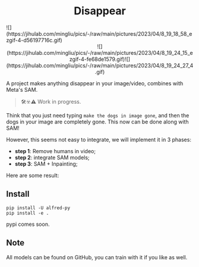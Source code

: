<center>
<h1>Disappear</h1>
</center>
![](https://jihulab.com/mingliu/pics/-/raw/main/pictures/2023/04/8_19_18_58_ezgif-4-d56197716c.gif)

<center class="half">
![](https://jihulab.com/mingliu/pics/-/raw/main/pictures/2023/04/8_19_24_15_ezgif-4-fe68de1579.gif)![](https://jihulab.com/mingliu/pics/-/raw/main/pictures/2023/04/8_19_24_27_4.gif)
</center>

A project makes anything disappear in your image/video, combines with Meta's SAM.

> 🛠️☣️⚠️ Work in progress.

Think that you just need typing `make the dogs in image gone`, and then the dogs in your image are completely gone. This now can be done along with SAM!


However, this seems not easy to integrate, we will implement it in 3 phases:

- **step 1**: Remove humans in video;
- **step 2**: integrate SAM models;
- **step 3**: SAM + Inpainting;

Here are some result:




## Install

```
pip install -U alfred-py
pip install -e .
```

pypi comes soon.


## Note

All models can be found on GitHub, you can train with it if you like as well.
